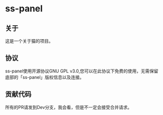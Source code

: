 # ss-panel

## 关于

这是一个关于猫的项目。

## 协议

ss-panel使用开源协议GNU GPL v3.0,您可以在此协议下免费的使用，无需保留底部的「ss-panel」版权信息以及连接。

## 贡献代码

所有的PR请发到Dev分支，我会看，但是不一定会接受合并请求。